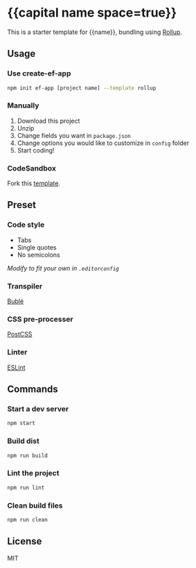 # {{capital name space=true}}

This is a starter template for {{name}}, bundling using [Rollup](https://rollupjs.org).

## Usage

### Use create-ef-app

```bash
npm init ef-app [project name] --template rollup
```

### Manually

1. Download this project
1. Unzip
1. Change fields you want in `package.json`
1. Change options you would like to customize in `config` folder
1. Start coding!

### CodeSandbox

Fork this [template](https://codesandbox.io/s/github/TheNeuronProject/ef-starter-rollup).

## Preset

### Code style

- Tabs
- Single quotes
- No semicolons

*Modify to fit your own in `.editorconfig`*

### Transpiler

[Bublé](https://buble.surge.sh)

### CSS pre-processer

[PostCSS](https://postcss.org)

### Linter

[ESLint](https://eslint.org)


## Commands

### Start a dev server

```bash
npm start
```

### Build dist

```bash
npm run build
```

### Lint the project

```bash
npm run lint
```

### Clean build files
```bash
npm run clean
```

## License

MIT
